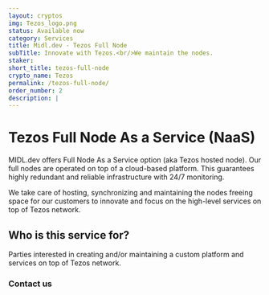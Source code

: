 ```yaml
---
layout: cryptos
img: Tezos_logo.png
status: Available now
category: Services
title: Midl.dev - Tezos Full Node
subTitle: Innovate with Tezos.<br/>We maintain the nodes.
staker: 
short_title: tezos-full-node
crypto_name: Tezos
permalink: /tezos-full-node/
order_number: 2
description: | 
---
```


# Tezos Full Node As a Service (NaaS)

MIDL.dev offers Full Node As a Service option (aka Tezos hosted node). Our full nodes are operated on top of a cloud-based platform. This guarantees highly redundant and reliable infrastructure with 24/7 monitoring. 

We take care of hosting, synchronizing and maintaining the nodes freeing space for our customers to innovate and focus on the high-level services on top of Tezos network.

## Who is this service for?
Parties interested in creating and/or maintaining a custom platform and services on top of Tezos network. 

<h3 class="href-orange-bg">Contact us <a class="grey-link" href="mailto:{{site.email}}"><i class="fa fa-envelope-o"></i></a></h3>